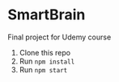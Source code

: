 # SmartBrain 
Final project for Udemy course

1. Clone this repo
2. Run `npm install`
3. Run `npm start`
